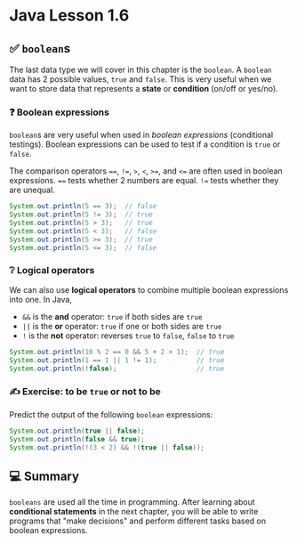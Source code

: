 # **Java Lesson 1.6**

## ✅ `boolean`s

The last data type we will cover in this chapter is the `boolean`. A `boolean` data has 2 possible values, `true` and `false`. This is very useful when we want to store data that represents a **state** or **condition** (on/off or yes/no).

### ❓ Boolean expressions

`boolean`s are very useful when used in *boolean expressions* (conditional testings). Boolean expressions can be used to test if a condition is `true` or `false`.

The comparison operators `==`, `!=`, `>`, `<`, `>=`, and `<=` are often used in boolean expressions. `==` tests whether 2 numbers are equal. `!=` tests whether they are unequal.

```java
System.out.println(5 == 3);  // false
System.out.println(5 != 3);  // true
System.out.println(5 > 3);   // true
System.out.println(5 < 3);   // false
System.out.println(5 >= 3);  // true
System.out.println(5 <= 3);  // false
```

### ❔ Logical operators

We can also use **logical operators** to combine multiple boolean expressions into one. In Java,

* `&&` is the **and** operator: `true` if both sides are `true`
* `||` is the **or** operator: `true` if one or both sides are `true`
* `!` is the **not** operator: reverses `true` to `false`, `false` to `true`

```java
System.out.println(10 % 2 == 0 && 5 + 2 > 1);  // true
System.out.println(1 == 1 || 1 != 1);          // true
System.out.println(!false);                    // true
```

### ✍ Exercise: to be `true` or not to be

Predict the output of the following `boolean` expressions:

```java
System.out.println(true || false);
System.out.println(false && true);
System.out.println(!(3 < 2) && !(true || false));
```

## 💻 Summary

`booleans` are used all the time in programming. After learning about **conditional statements** in the next chapter, you will be able to write programs that "make decisions" and perform different tasks based on boolean expressions.
